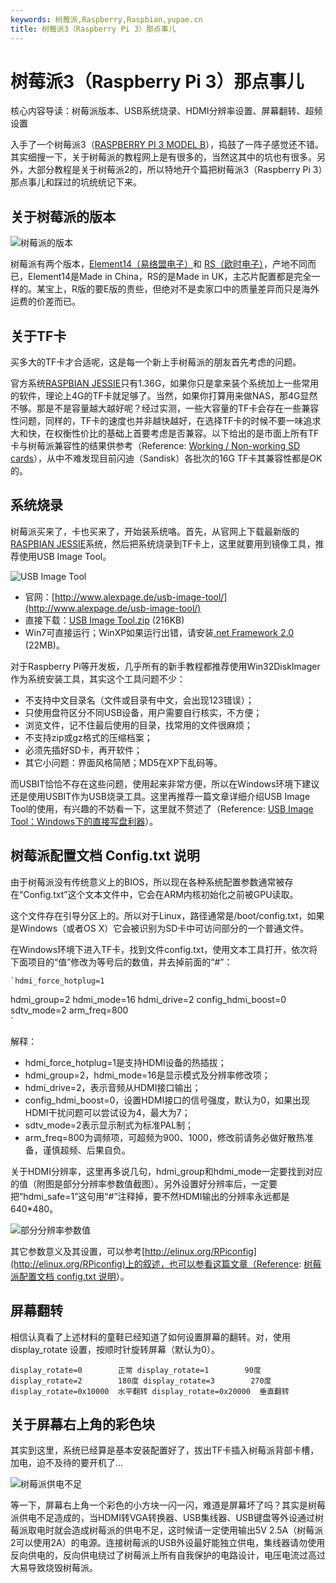 ```yaml
---
keywords: 树莓派,Raspberry,Raspbian,yupae.cn
title: 树莓派3（Raspberry Pi 3）那点事儿
---
```


# 树莓派3（Raspberry Pi 3）那点事儿      

核心内容导读：树莓派版本、USB系统烧录、HDMI分辨率设置、屏幕翻转、超频设置

入手了一个树莓派3（[RASPBERRY PI 3 MODEL B](https://www.raspberrypi.org/products/raspberry-pi-3-model-b/)），捣鼓了一阵子感觉还不错。其实细搜一下，关于树莓派的教程网上是有很多的，当然这其中的坑也有很多。另外，大部分教程是关于树莓派2的，所以特地开个篇把树莓派3（Raspberry Pi 3）那点事儿和踩过的坑统统记下来。

## 关于树莓派的版本

![树莓派的版本](http://www.yupae.net/images/raspberryforversion.jpg)

树莓派有两个版本，[Element14（易络盟电子）](http://cn.element14.com/)和 [RS（欧时电子）](http://china.rs-online.com/web/)，产地不同而已，Element14是Made in China，RS的是Made in UK，主芯片配置都是完全一样的。某宝上，R版的要E版的贵些，但绝对不是卖家口中的质量差异而只是海外运费的价差而已。

## 关于TF卡

买多大的TF卡才合适呢，这是每一个新上手树莓派的朋友首先考虑的问题。

官方系统[RASPBIAN JESSIE](https://www.raspberrypi.org/downloads/raspbian/)只有1.36G，如果你只是拿来装个系统加上一些常用的软件，理论上4G的TF卡就足够了。当然，如果你打算用来做NAS，那4G显然不够。那是不是容量越大越好呢？经过实测，一些大容量的TF卡会存在一些兼容性问题，同样的，TF卡的速度也并非越快越好，在选择TF卡的时候不要一味追求大和快，在权衡性价比的基础上首要考虑是否兼容。以下给出的是市面上所有TF卡与树莓派兼容性的结果供参考（Reference: [Working / Non-working SD cards](http://elinux.org/RPi_SD_cards)），从中不难发现目前闪迪（Sandisk）各批次的16G TF卡其兼容性都是OK的。

## 系统烧录

树莓派买来了，卡也买来了，开始装系统咯。首先，从官网上下载最新版的[RASPBIAN JESSIE](https://www.raspberrypi.org/downloads/raspbian/)系统，然后把系统烧录到TF卡上，这里就要用到镜像工具，推荐使用USB Image Tool。

![USB Image Tool](http://segmentfault.com/img/bVciD3)

*   官网：[http://www.alexpage.de/usb-image-tool/](http://www.alexpage.de/usb-image-tool/)
*   直接下载：[USB Image Tool.zip](http://pan.baidu.com/share/link?shareid=4232180688&amp;uk=605377859) (216KB)
*   Win7可直接运行；WinXP如果运行出错，请安装[.net Framework 2.0](https://www.microsoft.com/zh-cn/download/details.aspx?id=1639) (22MB)。

对于Raspberry Pi等开发板，几乎所有的新手教程都推荐使用Win32DiskImager作为系统安装工具，其实这个工具问题不少：

*   不支持中文目录名（文件或目录有中文，会出现123错误）；
*   只使用盘符区分不同USB设备，用户需要自行核实，不方便；
*   浏览文件，记不住最后使用的目录，找常用的文件很麻烦；
*   不支持zip或gz格式的压缩档案；
*   必须先插好SD卡，再开软件；
*   其它小问题：界面风格简陋；MD5在XP下乱码等。

而USBIT恰恰不存在这些问题，使用起来非常方便，所以在Windows环境下建议还是使用USBIT作为USB烧录工具。这里再推荐一篇文章详细介绍USB Image Tool的使用，有兴趣的不妨看一下，这里就不赘述了（Reference: [USB Image Tool：Windows下的直接写盘利器](https://segmentfault.com/a/1190000000492510)）。

## 树莓派配置文档 Config.txt 说明

由于树莓派没有传统意义上的BIOS，所以现在各种系统配置参数通常被存在“Config.txt”这个文本文件中，它会在ARM内核初始化之前被GPU读取。

这个文件存在引导分区上的。所以对于Linux，路径通常是/boot/config.txt，如果是Windows（或者OS X）它会被识别为SD卡中可访问部分的一个普通文件。

在Windows环境下进入TF卡，找到文件config.txt，使用文本工具打开，依次将下面项目的“值”修改为等号后的数值，并去掉前面的“#”：

    `hdmi_force_hotplug=1
hdmi_group=2
hdmi_mode=16
hdmi_drive=2
config_hdmi_boost=0
sdtv_mode=2
arm_freq=800  
`


解释：

*   hdmi_force_hotplug=1是支持HDMI设备的热插拔；
*   hdmi_group=2，hdmi_mode=16是显示模式及分辨率修改项；
*   hdmi_drive=2，表示音频从HDMI接口输出；
*   config_hdmi_boost=0，设置HDMI接口的信号强度，默认为0，如果出现HDMI干扰问题可以尝试设为4，最大为7；
*   sdtv_mode=2表示显示制式为标准PAL制；
*   arm_freq=800为调频项，可超频为900、1000，修改前请务必做好散热准备，谨慎超频、后果自负。

关于HDMI分辨率，这里再多说几句，hdmi_group和hdmi_mode一定要找到对应的值（附图是部分分辨率参数值截图）。另外设置好分辨率后，一定要把“hdmi_safe=1”这句用“#”注释掉，要不然HDMI输出的分辨率永远都是640*480。

![部分分辨率参数值](http://www.yupae.net/images/raspberryhdmi.png)

其它参数意义及其设置，可以参考[http://elinux.org/RPiconfig](http://elinux.org/RPiconfig)上的叙述，也可以参看这篇文章（Reference: [树莓派配置文档 config.txt 说明](http://shumeipai.nxez.com/2015/11/23/raspberry-pi-configuration-file-config-txt-nstructions.html)）。

## 屏幕翻转

相信认真看了上述材料的童鞋已经知道了如何设置屏幕的翻转。对，使用 display_rotate 设置，按顺时针旋转屏幕（默认为0）。


`display_rotate=0        正常
display_rotate=1        90度
display_rotate=2        180度
display_rotate=3        270度
display_rotate=0x10000  水平翻转
display_rotate=0x20000  垂直翻转
`

## 关于屏幕右上角的彩色块

其实到这里，系统已经算是基本安装配置好了，拔出TF卡插入树莓派背部卡槽，加电，迫不及待的要开机了…

![树莓派供电不足](http://www.yupae.net/images/raspberryblink.jpg)

等一下，屏幕右上角一个彩色的小方块一闪一闪，难道是屏幕坏了吗？其实是树莓派供电不足造成的，当HDMI转VGA转换器、USB集线器、USB键盘等外设通过树莓派取电时就会造成树莓派的供电不足，这时候请一定使用输出5V  2.5A（树莓派2可以使用2A）的电源。连接树莓派的USB外设最好能独立供电，集线器请勿使用反向供电的，反向供电绕过了树莓派上所有自我保护的电路设计，电压电流过高过大易导致烧毁树莓派。

    